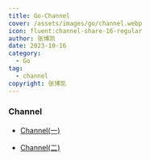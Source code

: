 ```yaml
---
title: Go-Channel
cover: /assets/images/go/channel.webp
icon: fluent:channel-share-16-regular
author: 张博凯
date: 2023-10-16
category:
  - Go
tag:
  - channel
copyright: 张博凯
---
```


### Channel
- [Channel(一)](https://mp.weixin.qq.com/s?__biz=MzU5MjA3MzMzMA==&mid=2247484460&idx=1&sn=e6dc484f32016d540b8c67e778310523&chksm=fe240331c9538a27f2293ed10cae222aa661b9a9c1004bf2dad7c6683efb14145743cf8eb5a8#rd)

- [Channel(二)](https://mp.weixin.qq.com/s?__biz=MzU5MjA3MzMzMA==&mid=2247484492&idx=1&sn=c93ed8290ae08d31d40a1a25a9f60a81&chksm=fe240351c9538a47c0556112e7f57b8cbf288e3f39da30f70b48b35b1222a9873e535dbb816a#rd)
